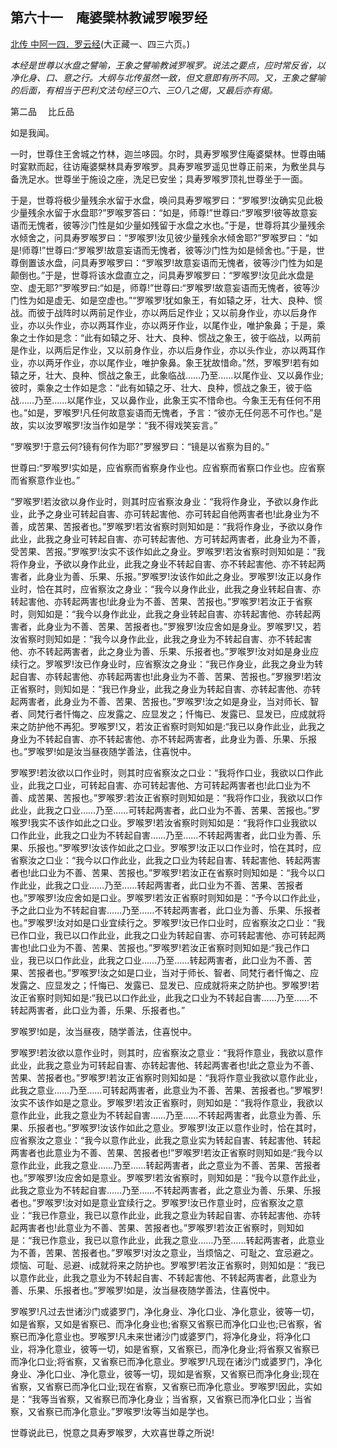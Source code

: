 ## 第六十一　庵婆檗林教诫罗喉罗经

[北传 中阿一四．罗云经](https://github.com/gwsice/buddhism/blob/master/%E6%97%A9%E6%9C%9F/%E4%B8%AD%E9%98%BF%E5%90%AB%E7%BB%8F/03.md#luo-yun-jing)(大正藏一、四三六页。)

*本经是世尊以水盘之譬喻，王象之譬喻教诫罗喉罗。说法之要点，应时常反省，以净化身、口、意之行。大纲与北传虽然一致，但文意即有所不同。又，王象之譬喻的后面，有相当于巴利文法句经三O六、三O八之偈，又最后亦有偈。*

第二品　 比丘品

如是我闻。

一时，世尊住王舍城之竹林，迦兰哆园。尔时，具寿罗喉罗住庵婆檗林。世尊由晡时宴默而起，往访庵婆檗林具寿罗喉罗。具寿罗喉罗遥见世尊正前来，为敷坐具与备洗足水。世尊坐于施设之座，洗足已安坐；具寿罗喉罗顶礼世尊坐于一面。

于是，世尊将极少量残余水留于水盘，唤问具寿罗喉罗曰：“罗喉罗!汝确实见此极少量残余水留于水盘耶?”罗喉罗答曰：“如是，师尊!”世尊曰:“罗喉罗!彼等故意妄语而无愧者，彼等沙门性是如少量如残留于水盘之水也。”于是，世尊将其少量残余水倾舍之，问具寿罗喉罗曰：“罗喉罗!汝见彼少量残余水倾舍耶?”罗喉罗曰：“如是!师尊!”世尊曰:“罗喉罗!故意妄语而无愧者，彼等沙门性为如是倾舍也。”于是，世尊倒置该水盘，问具寿罗喉罗曰：“罗喉罗!故意妄语而无愧者，彼等沙门性为如是颠倒也。”于是，世尊将该水盘直立之，问具寿罗喉罗曰：“罗喉罗!汝见此水盘是空、虚无耶?”罗喉罗曰:“如是，师尊!”世尊曰:“罗喉罗!故意妄语而无愧者，彼等沙门性为如是虚无、如是空虚也。”“罗喉罗!犹如象王，有如辕之牙，壮大、良种、惯战。而彼于战阵时以两前足作业，亦以两后足作业；又以前身作业，亦以后身作业，亦以头作业，亦以两耳作业，亦以两牙作业，以尾作业，唯护象鼻；于是，乘象之士作如是念：“此有如辕之牙、壮大、良种、惯战之象王，彼于临战，以两前是作业，以两后足作业，又以前身作业，亦以后身作业，亦以头作业，亦以两耳作业，亦以两牙作业，亦以尾作业，唯护象鼻。象王犹故惜命。”然，罗喉罗!若有如辕之牙，壮大、良种、惯战之象王，此象临战……乃至……以尾作业、又以鼻作业;彼时，乘象之士作如是念：“此有如辕之牙、壮大、良种，惯战之象王，彼于临战……乃至……以尾作业，又以鼻作业，此象王实不惜命也。今象王无有任何不用也。”如是，罗喉罗!凡任何故意妄语而无愧者，予言：“彼亦无任何恶不可作也。”是故，实以汝罗喉罗!汝当作如是学：“我不得戏笑妄言。”

“罗喉罗!于意云何?镜有何作为耶?”罗猴罗曰：“镜是以省察为目的。”

世尊曰:“罗喉罗!实如是，应省察而省察身作业也。应省察而省察口作业也。应省察而省察意作业也。”

“罗喉罗!若汝欲以身作业时，则其时应省察汝身业：“我将作身业，予欲以身作此业，此予之身业可转起自害、亦可转起害他、亦可转起自他两害者也!此身业为不善，成苦果、苦报者也。”罗喉罗!若汝省察时则知如是：“我将作身业，予欲以身作此业，此我之身业可转起自害、亦可转起害他、方可转起两害者，此身业为不善，受苦果、苦报。”罗喉罗!汝实不该作如此之身业。罗喉罗!若汝省察时则知如是：“我将作身业，予欲以身作此业，此我之身业不转起自害、亦不转起害他、亦不转起两害者，此身业为善、乐果、乐报。”罗喉罗!汝该作如此之身业。罗喉罗!汝正以身作业时，恰在其时，应省察汝之身业：“我今以身作此业，此我之身业转起自害、亦转起害他、亦转起两害也!此身业为不善、苦果、苦报也。”罗喉罗!若汝正于省察时，则知如是：“我今以身作此业，此我之身业转起自害、亦转起害他、亦转起两害者，此身业为不善、苦果、苦报者也。”罗猴罗!汝应舍如是身业。罗喉罗!又，若汝省察时则知如是：“我今以身作此业，此我之身业为不转起自害、亦不转起害他、亦不转起两害者，此之身业为善、乐果、乐报者也。”罗喉罗!汝对如是身业应续行之。罗喉罗!汝已作身业时，应省察汝之身业：“我已作身业，此我之身业为转起自害、亦转起害他、亦转起两害也!此身业为不善、苦果、苦报也。”罗猴罗!若汝正省察时，则知如是：“我已作身业，此我之身业为转起自害、亦转起害他、亦转起两害者，此身业为不善、苦果、苦报也。”罗喉罗!汝之如是身业，当对师长、智者、同梵行者忏悔之、应发露之、应显发之；忏悔已、发露已、显发已，应成就将来之防护他不再犯。罗喉罗!又，若汝正省察时则知如是:“我已以身作此业，此我之身业为不转起自害、亦不转起害他、亦不转起两害者，此身业为善、乐果、乐报也。”罗喉罗!如是汝当昼夜随学善法，住喜悦中。

罗喉罗!若汝欲以口作业时，则其时应省察汝之口业：“我将作口业，我欲以口作此业，此我之口业，可转起自害、亦可转起害他、方可转起两害者也!此口业为不善、成苦果、苦报也。”罗喉罗:若汝正省察时则知如是：“我将作口业，我欲以口作此业，此我之口业……乃至……可转起两害者，此口业为不善、苦果、苦报也。”罗喉罗!我实不该作如此之口业。罗喉罗!若汝省察时则知如是：“我将作口业我欲以口作此业，此我之口业为不转起自害……乃至……不转起两害者，此口业为善、乐果、乐报也。”罗喉罗!汝该作如此之口业。罗喉罗!汝正以口作业时，恰在其时，应省察汝之口业：“我今以口作此业，此我之口业为转起自害、转起害他、转起两害者也!此口业为不善、苦果、苦报也。”罗喉罗!若汝正在省察时则知如是：“我今以口作此业，此我之口业……乃至……转起两害者，此口业为不善、苦果、苦报者也。”罗喉罗!汝应舍如是口业。罗喉罗!若汝正省察时则知如是：“予今以口作此业，予之此口业为不转起自害……乃至……不转起两害者，此口业为善、乐果、乐报者也。”罗喉罗!汝对如是口业宜续行之。罗喉罗!汝已作口业时，应省察汝之口业：“我已作口业，我已以口作此业，此我之口业为转起自害、亦可转起害他、亦可转起两害也!此口业为不善、苦果、苦报也。”罗喉罗!若汝正省察时则知如是:“我己作口业，我已以口作此业，此我之口业……乃至……转起两害者，此口业为不善、苦果、苦报者也。”罗喉罗!汝之如是口业，当对于师长、智者、同梵行者忏悔之、应发露之、应显发之；忏悔已、发露已、显发已、应成就将来之防护也。罗喉罗!若汝正省察时则知如是:“我已以口作此业，此我之口业为不转起自害……乃至……不转起两害者，此口业为善，乐果、乐报者也。”

罗喉罗!如是，汝当昼夜，随学善法，住喜悦中。

罗喉罗!若汝欲以意作业时，则其时，应省察汝之意业：“我将作意业，我欲以意作此业，此我之意业为可转起自害、亦转起害他、转起两害者也!此之意业为不善、苦果、苦报者也。”罗喉罗!若汝正省察时则知如是：“我将作意业我欲以意作此业，此我之意业……乃至……可转起两害者，此意业为不善、苦果、苦报者也。”罗喉罗!汝实不该作如是之意业。罗喉罗!若汝正省察时，则知如是：“我将作意业，我欲以意作此业，此我之意业为不转起自害……乃至……不转起两害者，此意业为善、乐果、乐报者也。”罗喉罗!汝该作如此之意业。罗喉罗!汝正以意作业时，恰在其时，应省察汝之意业：“我今以意作此业，此我之意业实为转起自害、转起害他、转起两害者也此意业为不善、苦果、苦报者也!”罗喉罗!若汝正省察时则知如是:“我今以意作此业，此我之意业……乃至……转起两害者，此之意业为不善、苦果、苦报者也。”罗喉罗!汝应舍如是意业。罗喉罗!若汝省察时，则知如是：“我今以意作此业，此我之意业为不转起自害……乃至……不转起两害者，此之意业为善、乐果、乐报者也。”罗喉罗!汝对如是意业宜续行之。罗喉罗!汝已作意业时，应省察汝之意业：“我已作意业，我已以意作此业，此我之意业为转起自害、亦转起害他、亦转起两害者也!此意业为不善、苦果、苦报者也。”罗喉罗!若汝正省察时，则知如是：“我已作意业，我已以意作此业，此我之意业……乃至……转起两害者，此意业为不善，苦果、苦报者也。”罗喉罗!对汝之意业，当烦恼之、可耻之、宜忌避之。烦恼、可耻、忌避、i成就将来之防护也。罗喉罗!若汝正省察时，则知如是：“我已以意作此业，此我之意业为不转起自害、不转起害他、不转起两害者，此意业为善、乐果、乐报者也。”罗喉罗!如是，汝当昼夜随学善法，住喜悦中。

罗喉罗!凡过去世诸沙门或婆罗门，净化身业、净化口业、净化意业，彼等一切，如是省察，又如是省察已、而净化身业也;省察又省察已而净化口业也;已省察，省察已而净化意业也。罗喉罗!凡未来世诸沙门或婆罗门，将净化身业，将净化口业，将净化意业，彼等一切，如是省察，又省察已，而净化身业;将省察又省察已而净化口业;将省察，又省察已而净化意业。罗喉罗!凡现在诸沙门或婆罗门，净化身业、净化口业、净化意业，彼等一切，现如是省察，又省察已而净化身业;现在省察，又省察已而净化口业;现在省察，又省察已而净化意业。罗喉罗!因此，实如是：“我等当省察，又省察已而净化身业；当省察，又省察已而净化口业；当省察，又省察已而净化意业。”罗喉罗!汝等当如是学也。

世尊说此已，悦意之具寿罗喉罗，大欢喜世尊之所说!
